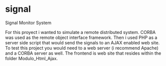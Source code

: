 # signal
Signal Monitor System

For this proyect i wanted to simulate a remote distributed system. CORBA was used as the remote object interface framework. Then i used PHP as a server side script that would send the signals to an AJAX enabled web site. To test this project you would need to a web server (i recommend Apache) and a CORBA server as well. The frontend is web site that resides within the folder Modulo_Html_Ajax.
